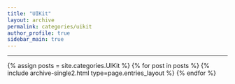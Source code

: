 ```yaml
---
title: "UIKit"
layout: archive
permalink: categories/uikit
author_profile: true
sidebar_main: true
---
```


<!-- 공백이 포함되어 있는 카테고리 이름의 경우 site.categories.['a b c'] 이런식으로! -->

***

{% assign posts = site.categories.UIKit %}
{% for post in posts %} {% include archive-single2.html type=page.entries_layout %} {% endfor %}